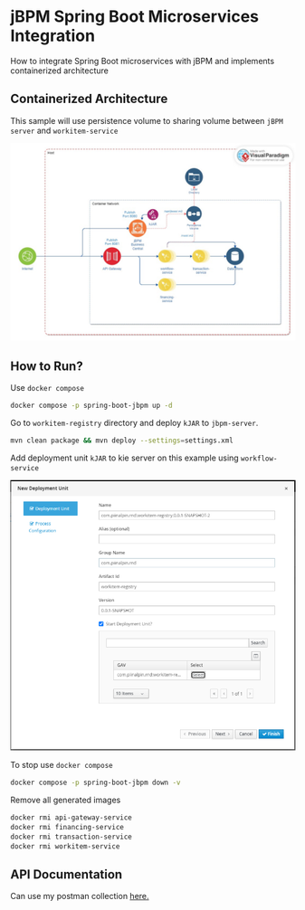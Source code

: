 # jBPM Spring Boot Microservices Integration
How to integrate Spring Boot microservices with jBPM and implements containerized architecture

## Containerized Architecture
This sample will use persistence volume to sharing volume between `jBPM server` and `workitem-service`

![Containerized Architecture](./images/containerized-architecture.jpg)

## How to Run?

Use `docker compose`
```bash
docker compose -p spring-boot-jbpm up -d
```

Go to `workitem-registry` directory and deploy `kJAR` to `jbpm-server`.
```bash
mvn clean package && mvn deploy --settings=settings.xml
```

Add deployment unit `kJAR` to kie server on this example using `workflow-service`

![Add deployment unit](./images/add-deployment-unit.png)

To stop use `docker compose`
```bash
docker compose -p spring-boot-jbpm down -v
```

Remove all generated images
```bash
docker rmi api-gateway-service
docker rmi financing-service
docker rmi transaction-service
docker rmi workitem-service
```

## API Documentation

Can use my postman collection [here.](https://github.com/piinalpin/spring-boot-jbpm/blob/microservices/jBPM%20Spring%20Boot%20Microservices.postman_collection.json)
